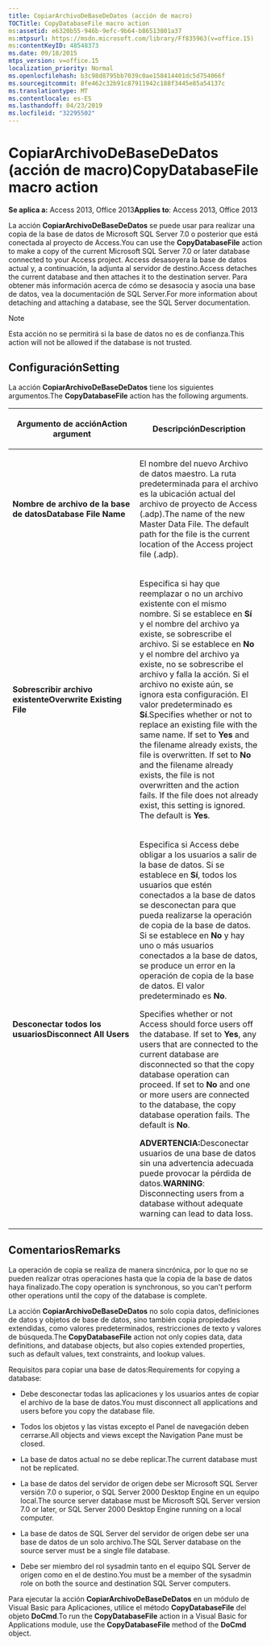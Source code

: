 ```yaml
---
title: CopiarArchivoDeBaseDeDatos (acción de macro)
TOCTitle: CopyDatabaseFile macro action
ms:assetid: e6320b55-946b-9efc-9b64-b86513801a37
ms:mtpsurl: https://msdn.microsoft.com/library/Ff835963(v=office.15)
ms:contentKeyID: 48548373
ms.date: 09/18/2015
mtps_version: v=office.15
localization_priority: Normal
ms.openlocfilehash: b3c98d8795bb7039c0ae158414401dc5d754066f
ms.sourcegitcommit: 8fe462c32b91c87911942c188f3445e85a54137c
ms.translationtype: MT
ms.contentlocale: es-ES
ms.lasthandoff: 04/23/2019
ms.locfileid: "32295502"
---
```

# <a name="copydatabasefile-macro-action"></a><span data-ttu-id="127b5-102">CopiarArchivoDeBaseDeDatos (acción de macro)</span><span class="sxs-lookup"><span data-stu-id="127b5-102">CopyDatabaseFile macro action</span></span>

<span data-ttu-id="127b5-103">**Se aplica a:** Access 2013, Office 2013</span><span class="sxs-lookup"><span data-stu-id="127b5-103">**Applies to**: Access 2013, Office 2013</span></span>

<span data-ttu-id="127b5-104">La acción **CopiarArchivoDeBaseDeDatos** se puede usar para realizar una copia de la base de datos de Microsoft SQL Server 7.0 o posterior que está conectada al proyecto de Access.</span><span class="sxs-lookup"><span data-stu-id="127b5-104">You can use the **CopyDatabaseFile** action to make a copy of the current Microsoft SQL Server 7.0 or later database connected to your Access project.</span></span> <span data-ttu-id="127b5-105">Access desasoyera la base de datos actual y, a continuación, la adjunta al servidor de destino.</span><span class="sxs-lookup"><span data-stu-id="127b5-105">Access detaches the current database and then attaches it to the destination server.</span></span> <span data-ttu-id="127b5-106">Para obtener más información acerca de cómo se desasocia y asocia una base de datos, vea la documentación de SQL Server.</span><span class="sxs-lookup"><span data-stu-id="127b5-106">For more information about detaching and attaching a database, see the SQL Server documentation.</span></span>

> [!NOTE]
> <span data-ttu-id="127b5-107">Esta acción no se permitirá si la base de datos no es de confianza.</span><span class="sxs-lookup"><span data-stu-id="127b5-107">This action will not be allowed if the database is not trusted.</span></span> 


## <a name="setting"></a><span data-ttu-id="127b5-108">Configuración</span><span class="sxs-lookup"><span data-stu-id="127b5-108">Setting</span></span>

<span data-ttu-id="127b5-109">La acción **CopiarArchivoDeBaseDeDatos** tiene los siguientes argumentos.</span><span class="sxs-lookup"><span data-stu-id="127b5-109">The **CopyDatabaseFile** action has the following arguments.</span></span>

<table>
<colgroup>
<col style="width: 50%" />
<col style="width: 50%" />
</colgroup>
<thead>
<tr class="header">
<th><p><span data-ttu-id="127b5-110">Argumento de acción</span><span class="sxs-lookup"><span data-stu-id="127b5-110">Action argument</span></span></p></th>
<th><p><span data-ttu-id="127b5-111">Descripción</span><span class="sxs-lookup"><span data-stu-id="127b5-111">Description</span></span></p></th>
</tr>
</thead>
<tbody>
<tr class="odd">
<td><p><span data-ttu-id="127b5-112"><strong>Nombre de archivo de la base de datos</strong></span><span class="sxs-lookup"><span data-stu-id="127b5-112"><strong>Database File Name</strong></span></span></p></td>
<td><p><span data-ttu-id="127b5-p102">El nombre del nuevo Archivo de datos maestro. La ruta predeterminada para el archivo es la ubicación actual del archivo de proyecto de Access (.adp).</span><span class="sxs-lookup"><span data-stu-id="127b5-p102">The name of the new Master Data File. The default path for the file is the current location of the Access project file (.adp).</span></span></p></td>
</tr>
<tr class="even">
<td><p><span data-ttu-id="127b5-115"><strong>Sobrescribir archivo existente</strong></span><span class="sxs-lookup"><span data-stu-id="127b5-115"><strong>Overwrite Existing File</strong></span></span></p></td>
<td><p><span data-ttu-id="127b5-p103">Especifica si hay que reemplazar o no un archivo existente con el mismo nombre. Si se establece en <strong>Sí</strong> y el nombre del archivo ya existe, se sobrescribe el archivo. Si se establece en <strong>No</strong> y el nombre del archivo ya existe, no se sobrescribe el archivo y falla la acción. Si el archivo no existe aún, se ignora esta configuración. El valor predeterminado es <strong>Sí</strong>.</span><span class="sxs-lookup"><span data-stu-id="127b5-p103">Specifies whether or not to replace an existing file with the same name. If set to <strong>Yes</strong> and the filename already exists, the file is overwritten. If set to <strong>No</strong> and the filename already exists, the file is not overwritten and the action fails. If the file does not already exist, this setting is ignored. The default is <strong>Yes</strong>.</span></span></p></td>
</tr>
<tr class="odd">
<td><p><span data-ttu-id="127b5-121"><strong>Desconectar todos los usuarios</strong></span><span class="sxs-lookup"><span data-stu-id="127b5-121"><strong>Disconnect All Users</strong></span></span></p></td>
<td><p><span data-ttu-id="127b5-p104">Especifica si Access debe obligar a los usuarios a salir de la base de datos. Si se establece en <strong>Sí</strong>, todos los usuarios que estén conectados a la base de datos se desconectan para que pueda realizarse la operación de copia de la base de datos. Si se establece en <strong>No</strong> y hay uno o más usuarios conectados a la base de datos, se produce un error en la operación de copia de la base de datos. El valor predeterminado es <strong>No</strong>. 

</span><span class="sxs-lookup"><span data-stu-id="127b5-p104">Specifies whether or not Access should force users off the database. If set to <strong>Yes</strong>, any users that are connected to the current database are disconnected so that the copy database operation can proceed. If set to <strong>No</strong> and one or more users are connected to the database, the copy database operation fails. The default is <strong>No</strong>.</span></span></p><p><span data-ttu-id="127b5-126"><strong>ADVERTENCIA:</strong>Desconectar usuarios de una base de datos sin una advertencia adecuada puede provocar la pérdida de datos.</span><span class="sxs-lookup"><span data-stu-id="127b5-126"><strong>WARNING</strong>: Disconnecting users from a database without adequate warning can lead to data loss.</span></span></p></td>
</tr>
</tbody>
</table>


## <a name="remarks"></a><span data-ttu-id="127b5-127">Comentarios</span><span class="sxs-lookup"><span data-stu-id="127b5-127">Remarks</span></span>

<span data-ttu-id="127b5-128">La operación de copia se realiza de manera sincrónica, por lo que no se pueden realizar otras operaciones hasta que la copia de la base de datos haya finalizado.</span><span class="sxs-lookup"><span data-stu-id="127b5-128">The copy operation is synchronous, so you can't perform other operations until the copy of the database is complete.</span></span>

<span data-ttu-id="127b5-129">La acción **CopiarArchivoDeBaseDeDatos** no solo copia datos, definiciones de datos y objetos de base de datos, sino también copia propiedades extendidas, como valores predeterminados, restricciones de texto y valores de búsqueda.</span><span class="sxs-lookup"><span data-stu-id="127b5-129">The **CopyDatabaseFile** action not only copies data, data definitions, and database objects, but also copies extended properties, such as default values, text constraints, and lookup values.</span></span>

<span data-ttu-id="127b5-130">Requisitos para copiar una base de datos:</span><span class="sxs-lookup"><span data-stu-id="127b5-130">Requirements for copying a database:</span></span>

- <span data-ttu-id="127b5-131">Debe desconectar todas las aplicaciones y los usuarios antes de copiar el archivo de la base de datos.</span><span class="sxs-lookup"><span data-stu-id="127b5-131">You must disconnect all applications and users before you copy the database file.</span></span>

- <span data-ttu-id="127b5-132">Todos los objetos y las vistas excepto el Panel de navegación deben cerrarse.</span><span class="sxs-lookup"><span data-stu-id="127b5-132">All objects and views except the Navigation Pane must be closed.</span></span>

- <span data-ttu-id="127b5-133">La base de datos actual no se debe replicar.</span><span class="sxs-lookup"><span data-stu-id="127b5-133">The current database must not be replicated.</span></span>

- <span data-ttu-id="127b5-134">La base de datos del servidor de origen debe ser Microsoft SQL Server versión 7.0 o superior, o SQL Server 2000 Desktop Engine en un equipo local.</span><span class="sxs-lookup"><span data-stu-id="127b5-134">The source server database must be Microsoft SQL Server version 7.0 or later, or SQL Server 2000 Desktop Engine running on a local computer.</span></span>

- <span data-ttu-id="127b5-135">La base de datos de SQL Server del servidor de origen debe ser una base de datos de un solo archivo.</span><span class="sxs-lookup"><span data-stu-id="127b5-135">The SQL Server database on the source server must be a single file database.</span></span>

- <span data-ttu-id="127b5-136">Debe ser miembro del rol sysadmin tanto en el equipo SQL Server de origen como en el de destino.</span><span class="sxs-lookup"><span data-stu-id="127b5-136">You must be a member of the sysadmin role on both the source and destination SQL Server computers.</span></span>

<span data-ttu-id="127b5-137">Para ejecutar la acción **CopiarArchivoDeBaseDeDatos** en un módulo de Visual Basic para Aplicaciones, utilice el método **CopyDatabaseFile** del objeto **DoCmd**.</span><span class="sxs-lookup"><span data-stu-id="127b5-137">To run the **CopyDatabaseFile** action in a Visual Basic for Applications module, use the **CopyDatabaseFile** method of the **DoCmd** object.</span></span>

